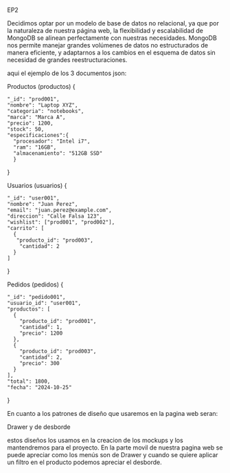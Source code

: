 EP2 

Decidimos optar por un modelo de base de datos no relacional, ya que por la naturaleza de nuestra página web, la flexibilidad y escalabilidad de MongoDB se alinean perfectamente con nuestras necesidades.
MongoDB nos permite manejar grandes volúmenes de datos no estructurados de manera eficiente, y adaptarnos a los cambios en el esquema de datos sin necesidad de grandes reestructuraciones.

aqui el ejemplo de los 3 documentos json:


Productos (productos)
{

    "_id": "prod001",
    "nombre": "Laptop XYZ",
    "categoria": "notebooks",
    "marca": "Marca A",
    "precio": 1200,
    "stock": 50,
    "especificaciones":{
      "procesador": "Intel i7",
      "ram": "16GB",
      "almacenamiento": "512GB SSD"
      }
  }

  



Usuarios (usuarios)
{

    "_id": "user001",
    "nombre": "Juan Perez",
    "email": "juan.perez@example.com",
    "direccion": "Calle Falsa 123",
    "wishlist": ["prod001", "prod002"],
    "carrito": [
      {
       "producto_id": "prod003",
        "cantidad": 2
      }
    ]

}




Pedidos (pedidos)
{

    "_id": "pedido001",
    "usuario_id": "user001",
    "productos": [
      {
        "producto_id": "prod001",
        "cantidad": 1,
        "precio": 1200
      },
      {
        "producto_id": "prod003",
        "cantidad": 2,
        "precio": 300
      }
    ],
    "total": 1800,
    "fecha": "2024-10-25"
  
}




En cuanto a los patrones de diseño que usaremos en la pagina web seran:

Drawer y de desborde

estos diseños los usamos en la creacion de los mockups y los mantendremos para el proyecto.
En la parte movil de nuestra pagina web se puede apreciar como los menús son de Drawer y cuando se quiere aplicar un filtro en el producto podemos apreciar el desborde.


